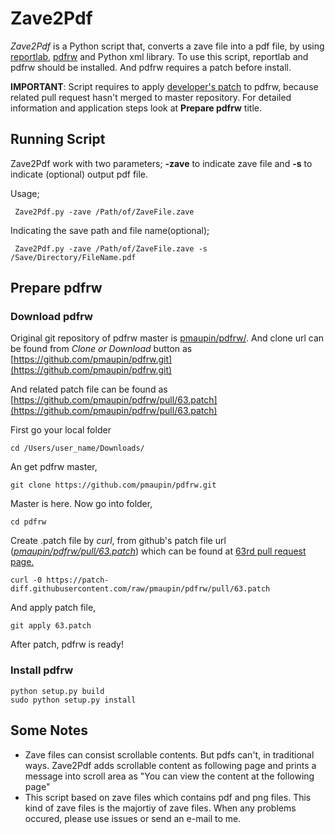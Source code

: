 # Zave2Pdf

_Zave2Pdf_ is a Python script that, converts a zave file into a pdf file, by using [reportlab](https://pypi.python.org/pypi/reportlab), [pdfrw](https://github.com/pmaupin/pdfrw/) and Python xml library. To use this script, reportlab and pdfrw should be installed. And pdfrw requires a patch before install.

__IMPORTANT__: Script requires to apply [developer's patch](https://github.com/pmaupin/pdfrw/pull/63) to pdfrw, because related pull request hasn't merged to master repository. For detailed information and application steps look at __Prepare pdfrw__ title.

## Running Script

Zave2Pdf work with two parameters; __-zave__ to indicate zave file and __-s__ to indicate (optional) output pdf file.

Usage;

     Zave2Pdf.py -zave /Path/of/ZaveFile.zave

Indicating the save path and file name(optional);

     Zave2Pdf.py -zave /Path/of/ZaveFile.zave -s /Save/Directory/FileName.pdf


## Prepare pdfrw

### Download pdfrw
Original git repository of pdfrw master is [pmaupin/pdfrw/](https://github.com/pmaupin/pdfrw/). And clone url can be found from _Clone or Download_ button as [https://github.com/pmaupin/pdfrw.git](https://github.com/pmaupin/pdfrw.git)

And related patch file can be found as [https://github.com/pmaupin/pdfrw/pull/63.patch](https://github.com/pmaupin/pdfrw/pull/63.patch)

First go your local folder

	cd /Users/user_name/Downloads/
	
An get pdfrw master,
	
	git clone https://github.com/pmaupin/pdfrw.git
	
Master is here. Now go into folder,
	
	cd pdfrw

Create .patch file by _curl_, from github's patch file url ([_pmaupin/pdfrw/pull/63.patch_](https://patch-diff.githubusercontent.com/raw/pmaupin/pdfrw/pull/63.patch)) which can be found at [63rd pull request page.](https://github.com/pmaupin/pdfrw/pull/63)

	curl -0 https://patch-diff.githubusercontent.com/raw/pmaupin/pdfrw/pull/63.patch
	
And apply patch file,

	git apply 63.patch

After patch, pdfrw is ready!

### Install pdfrw

	python setup.py build
	sudo python setup.py install
     
## Some Notes

- Zave files can consist scrollable contents. But pdfs can't, in traditional ways. Zave2Pdf adds scrollable content as following page and prints a message into scroll area as "You can view the content at the following page"
- This script based on zave files which contains pdf and png files. This kind of zave files is the majortiy of zave files. When any problems occured, please use issues or send an e-mail to me.